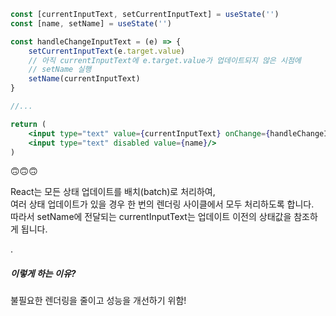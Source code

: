 ```jsx
const [currentInputText, setCurrentInputText] = useState('')
const [name, setName] = useState('')

const handleChangeInputText = (e) => {
    setCurrentInputText(e.target.value)
    // 아직 currentInputText에 e.target.value가 업데이트되지 않은 시점에
    // setName 실행
    setName(currentInputText)
}

//...

return (
    <input type="text" value={currentInputText} onChange={handleChangeInputText} />
    <input type="text" disabled value={name}/>
)
```

🙃🙃🙃

React는 모든 상태 업데이트를 배치(batch)로 처리하여,  
여러 상태 업데이트가 있을 경우 한 번의 렌더링 사이클에서 모두 처리하도록 합니다.    
따라서 setName에 전달되는 currentInputText는 업데이트 이전의 상태값을 참조하게 됩니다.

.

##### 이렇게 하는 이유?  

불필요한 렌더링을 줄이고 성능을 개선하기 위함!